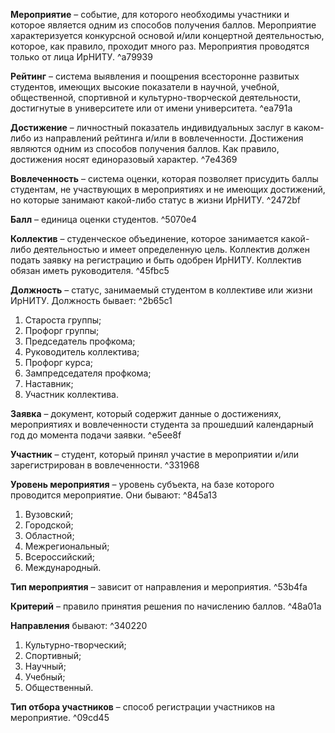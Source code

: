 **Мероприятие** – событие, для которого необходимы участники и которое является одним из способов получения баллов. Мероприятие характеризуется конкурсной основой и/или концертной деятельностью, которое, как правило, проходит много раз. Мероприятия проводятся только от лица ИрНИТУ. ^a79939

**Рейтинг** – система выявления и поощрения всесторонне развитых студентов, имеющих высокие показатели в научной, учебной, общественной, спортивной и культурно-творческой деятельности, достигнутые в университете или от имени университета. ^ea791a

**Достижение** – личностный показатель индивидуальных заслуг в каком-либо из направлений рейтинга и/или в вовлеченности. Достижения являются одним из способов получения баллов. Как правило, достижения носят единоразовый характер. ^7e4369

**Вовлеченность** – система оценки, которая позволяет присудить баллы студентам, не участвующих в мероприятиях и не имеющих достижений, но которые занимают какой-либо статус в жизни ИрНИТУ. ^2472bf

**Балл** – единица оценки студентов. ^5070e4

**Коллектив** – студенческое объединение, которое занимается какой-либо деятельностью и имеет определенную цель. Коллектив должен подать заявку на регистрацию и быть одобрен ИрНИТУ. Коллектив обязан иметь руководителя. ^45fbc5

**Должность** – статус, занимаемый студентом в коллективе или жизни ИрНИТУ. Должность бывает: ^2b65c1
 1) Староста группы;
 2) Профорг группы;
 3) Председатель профкома;
 4) Руководитель коллектива;
 5) Профорг курса;
 6) Зампредседателя профкома;
 7) Наставник;
 8) Участник коллектива.

**Заявка** – документ, который содержит данные о достижениях, мероприятиях и вовлеченности студента за прошедший календарный год до момента подачи заявки. ^e5ee8f

**Участник** – студент, который принял участие в мероприятии и/или зарегистрирован в вовлеченности. ^331968

**Уровень мероприятия** – уровень субъекта, на базе которого проводится мероприятие. Они бывают: ^845a13
1) Вузовский;
2) Городской;
3) Областной;
4) Межрегиональный;
5) Всероссийский;
6) Международный.

**Тип мероприятия** – зависит от направления и мероприятия. ^53b4fa

**Критерий** – правило принятия решения по начислению баллов. ^48a01a

**Направления** бывают: ^340220
1) Культурно-творческий;
2) Спортивный;
3) Научный;
4) Учебный;
5) Общественный.

**Тип отбора участников** – способ регистрации участников на мероприятие. ^09cd45